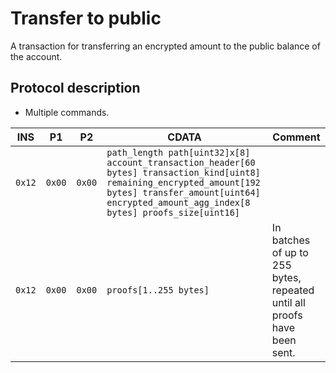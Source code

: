 # Transfer to public

A transaction for transferring an encrypted amount to the public balance of the account.

## Protocol description

- Multiple commands.

| INS    | P1     | P2     | CDATA                                                                                                                                                                                                             | Comment                                                                  |
| ------ | ------ | ------ | ----------------------------------------------------------------------------------------------------------------------------------------------------------------------------------------------------------------- | ------------------------------------------------------------------------ |
| `0x12` | `0x00` | `0x00` | `path_length path[uint32]x[8] account_transaction_header[60 bytes] transaction_kind[uint8] remaining_encrypted_amount[192 bytes] transfer_amount[uint64] encrypted_amount_agg_index[8 bytes] proofs_size[uint16]` |                                                                          |
| `0x12` | `0x00` | `0x00` | `proofs[1..255 bytes]`                                                                                                                                                                                            | In batches of up to 255 bytes, repeated until all proofs have been sent. |
